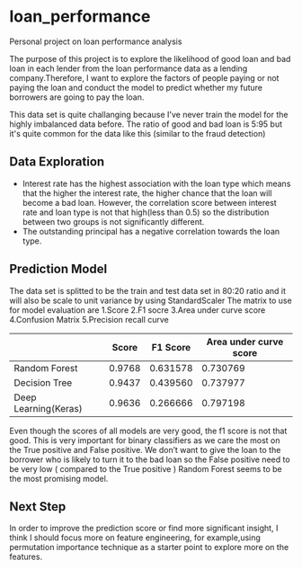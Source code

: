# loan_performance
Personal project on loan performance analysis 

The purpose of this project is to explore the likelihood of good loan and bad loan in each lender from the loan performance data as a lending company.Therefore, I want to explore the factors of people paying or not paying the loan and conduct the model to predict whether my future borrowers are going to pay the loan.

This data set is quite challanging because I've never train the model for the highly imbalanced data  before. The ratio of good and bad loan is 5:95 but it's quite common for the data like this (similar to the fraud detection)

## Data Exploration
- Interest rate has the highest association with the loan type which means that the higher the interest rate, the higher chance that the loan will become a bad loan. However, the correlation score between interest rate and loan type  is not that high(less than 0.5) so the distribution between two groups is not significantly different.
- The outstanding principal has a negative correlation towards the loan type.

## Prediction Model
The data set is splitted to be the train and test data set in 80:20 ratio and it will also be scale to unit variance by using StandardScaler
The matrix to use for model evaluation are
1.Score
2.F1 socre
3.Area under curve score
4.Confusion Matrix
5.Precision recall curve

|                      | Score  | F1 Score | Area under curve score |
|----------------------|--------|----------|------------------------|
| Random Forest        | 0.9768 | 0.631578 | 0.730769               |
| Decision Tree        | 0.9437 | 0.439560 | 0.737977               |
| Deep Learning(Keras) | 0.9636 | 0.266666 | 0.797198               |

Even though the scores of all models are very good, the f1 score is not that good. This is very important for binary classifiers as we care the most on the True positive and False positive. We don’t want to give the loan to the borrower who is likely to turn it to the bad loan so the False positive need to be very low ( compared to the True positive ) Random Forest seems to be the most promising model.

## Next Step
In order to improve the prediction score or find more significant insight, I think I should focus more on feature engineering, for example,using permutation importance technique as a starter point to explore more on the features.
